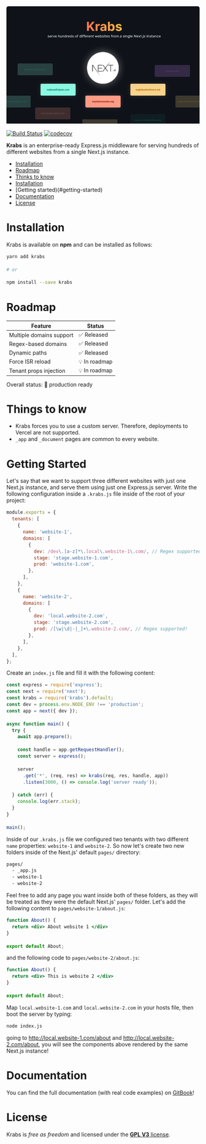 <img src="/misc/krabs-cover.png" />

[![Build Status](https://www.travis-ci.com/micheleriva/krabs.svg?branch=main)](https://www.travis-ci.com/micheleriva/krabs)
[![codecov](https://codecov.io/gh/micheleriva/krabs/branch/main/graph/badge.svg?token=s46QYu6uUJ)](https://codecov.io/gh/micheleriva/krabs)

**Krabs** is an enterprise-ready Express.js middleware for serving hundreds of different websites from a single Next.js instance.

- [Installation](#installation)
- [Roadmap](#roadmap)
- [Thinks to know](#things-to-know)
- [Installation](#installation)
- [Getting started)(#getting-started)
- [Documentation](#documentation)
- [License](#license)

# Installation

Krabs is available on **npm** and can be installed as follows:

```bash
yarn add krabs

# or

npm install --save krabs
```

# Roadmap

| Feature | Status |
| ------- | ------ |
| Multiple domains support | ✅ Released         |
| Regex-based domains      | ✅ Released         |
| Dynamic paths            | ✅ Released         |
| Force ISR reload         | 💡 In roadmap       |
| Tenant props injection   | 💡 In roadmap       |

Overall status: 🎉 production ready

# Things to know

- Krabs forces you to use a custom server. Therefore, deployments to Vercel are not supported.
- `_app` and `_document` pages are common to every website.

# Getting Started

Let's say that we want to support three different websites with just one Next.js instance, and serve them using just one Express.js server.
Write the following configuration inside a `.krabs.js` file inside of the root of your project:

```js
module.exports = {
  tenants: [
    {
      name: 'website-1',
      domains: [
        {
          dev: /dev\.[a-z]*\.local\.website-1\.com/, // Regex supported!
          stage: 'stage.website-1.com',
          prod: 'website-1.com',
        },
      ],
    },
    {
      name: 'website-2',
      domains: [
        {
          dev: 'local.website-2.com',
          stage: 'stage.website-2.com',
          prod: /[\w|\d|-|_]+\.website-2.com/, // Regex supported!
        },
      ],
    },
  ],
};
```

Create an `index.js` file and fill it with the following content:

```js
const express = require('express');
const next = require('next');
const krabs = require('krabs').default;
const dev = process.env.NODE_ENV !== 'production';
const app = next({ dev });

async function main() {
  try {
    await app.prepare();

    const handle = app.getRequestHandler();
    const server = express();

    server
      .get('*', (req, res) => krabs(req, res, handle, app))
      .listen(3000, () => console.log('server ready'));

  } catch (err) {
    console.log(err.stack);
  }
}

main();
```

Inside of our `.krabs.js` file we configured two tenants with two different `name` properties: `website-1` and `website-2`.
So now let's create two new folders inside of the Next.js' default `pages/` directory:

```txt
pages/
  - _app.js
  - website-1
  - website-2
```

Feel free to add any page you want inside both of these folders, as they will be treated as they were the default Next.js' `pages/` folder.
Let's add the following content to `pages/website-1/about.js`:

```jsx
function About() {
  return <div> About website 1 </div>
}

export default About;
```

and the following code to `pages/website-2/about.js`:

```jsx
function About() {
  return <div> This is website 2 </div>
}

export default About;
```

Map `local.website-1.com` and `local.website-2.com` in your hosts file, then boot the server by typing:

```bash
node index.js
```

going to http://local.website-1.com/about and http://local.website-2.com/about, you will see the components above rendered by the same Next.js instance!

# Documentation

You can find the full documentation (with real code examples) on [GitBook](https://micheleriva.gitbook.io/krabs/)!

# License

Krabs is _free as freedom_ and licensed under the [**GPL V3** license](/LICENSE.md).
